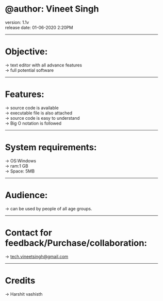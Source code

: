 # @author: Vineet Singh
version: 1.1v <br/>
release date: 01-06-2020 2:20PM

--------------------------------
# Objective:
-> text editor with all advance features <br/>
-> full potential software 

---------------------------------
# Features:
-> source code is available <br/>
-> executable file is also attached <br/>
-> source code is easy to understand <br/>
-> Big O notation is followed 

---------------------------------
# System requirements:
-> OS:Windows <br/>
-> ram:1 GB  <br/>
-> Space: 5MB 

---------------------------------
# Audience:
-> can be used by people of all age groups. 

---------------------------------
# Contact for feedback/Purchase/collaboration:
-> tech.vineetsingh@gmail.com

-----------------------------------
# Credits
-> Harshit vashisth




